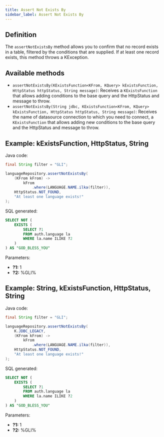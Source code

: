 ```yaml
---
title: Assert Not Exists By
sidebar_label: Assert Not Exists By
---
```


## Definition

The `assertNotExistsBy` method allows you to confirm that no record exists in a table, filtered by the conditions that are supplied. If at least one record exists, this method throws a KException.

## Available methods

- `assertNotExistsBy(KExistsFunction<KFrom, KQuery> kExistsFunction, HttpStatus httpStatus, String message)`: Receives a `KExistsFunction` that allows adding conditions to the base query and the HttpStatus and message to throw.
- `assertNotExistsBy(String jdbc, KExistsFunction<KFrom, KQuery> kExistsFunction, HttpStatus httpStatus, String message)`: Receives the name of datasource connection to which you need to connect, a `KExistsFunction` that allows adding new conditions to the base query and the HttpStatus and message to throw.

## Example: kExistsFunction, HttpStatus, String

Java code:

```java
final String filter = "GLI";

languageRepository.assertNotExistsBy(
    (KFrom kFrom) ->
        kFrom
            .where(LANGUAGE.NAME.ilka(filter)),
    HttpStatus.NOT_FOUND,
    "At least one language exists!"
);
```

SQL generated:

```sql
SELECT NOT (
    EXISTS (
        SELECT ?1
        FROM auth.language la
        WHERE la.name ILIKE ?2
    )
) AS "GOD_BLESS_YOU"
```

Parameters:

- **?1:** 1
- **?2:** %GLI%

## Example: String, kExistsFunction, HttpStatus, String

Java code:

```java
final String filter = "GLI";

languageRepository.assertNotExistsBy(
    K.JDBC_LEGACY,
    (KFrom kFrom) ->
        kFrom
            .where(LANGUAGE.NAME.ilka(filter)),
    HttpStatus.NOT_FOUND,
    "At least one language exists!"
);
```

SQL generated:

```sql
SELECT NOT (
    EXISTS (
        SELECT ?1
        FROM auth.language la
        WHERE la.name ILIKE ?2
    )
) AS "GOD_BLESS_YOU"
```

Parameters:

- **?1:** 1
- **?2:** %GLI%